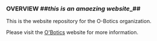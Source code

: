 ### OVERVIEW ##_this is an amaezing website__##
This is the website repository for the O-Botics organization.

Please visit the [O'Botics](http://o-botics.org) website for more information.
